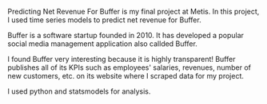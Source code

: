 Predicting Net Revenue For Buffer is my final project at Metis. In this project, I used time series models to predict net revenue for Buffer.

Buffer is a software startup founded in 2010. It has developed a popular social media management application also callded Buffer.

I found Buffer very interesting because it is highly transparent! Buffer publishes all of its KPIs such as employees' salaries, revenues, number of new customers, etc. on its website where I scraped data for my project.

I used python and statsmodels for analysis.



